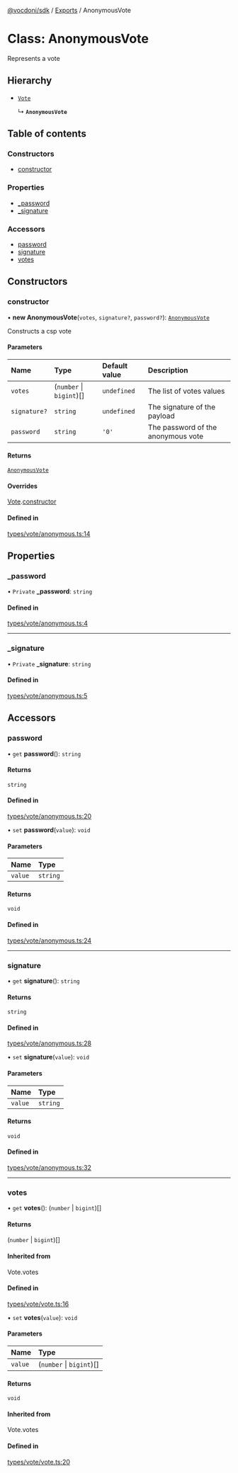 [@vocdoni/sdk](/sdk) / [Exports](../modules) / AnonymousVote

# Class: AnonymousVote

Represents a vote

## Hierarchy

- [`Vote`](Vote)

  ↳ **`AnonymousVote`**

## Table of contents

### Constructors

- [constructor](AnonymousVote#constructor)

### Properties

- [\_password](AnonymousVote.md#_password)
- [\_signature](AnonymousVote.md#_signature)

### Accessors

- [password](AnonymousVote#password)
- [signature](AnonymousVote#signature)
- [votes](AnonymousVote#votes)

## Constructors

### constructor

• **new AnonymousVote**(`votes`, `signature?`, `password?`): [`AnonymousVote`](AnonymousVote)

Constructs a csp vote

#### Parameters

| Name | Type | Default value | Description |
| :------ | :------ | :------ | :------ |
| `votes` | (`number` \| `bigint`)[] | `undefined` | The list of votes values |
| `signature?` | `string` | `undefined` | The signature of the payload |
| `password` | `string` | `'0'` | The password of the anonymous vote |

#### Returns

[`AnonymousVote`](AnonymousVote)

#### Overrides

[Vote](Vote.md).[constructor](Vote#constructor)

#### Defined in

[types/vote/anonymous.ts:14](https://github.com/vocdoni/vocdoni-sdk/blob/2244934/src/types/vote/anonymous.ts#L14)

## Properties

### \_password

• `Private` **\_password**: `string`

#### Defined in

[types/vote/anonymous.ts:4](https://github.com/vocdoni/vocdoni-sdk/blob/2244934/src/types/vote/anonymous.ts#L4)

___

### \_signature

• `Private` **\_signature**: `string`

#### Defined in

[types/vote/anonymous.ts:5](https://github.com/vocdoni/vocdoni-sdk/blob/2244934/src/types/vote/anonymous.ts#L5)

## Accessors

### password

• `get` **password**(): `string`

#### Returns

`string`

#### Defined in

[types/vote/anonymous.ts:20](https://github.com/vocdoni/vocdoni-sdk/blob/2244934/src/types/vote/anonymous.ts#L20)

• `set` **password**(`value`): `void`

#### Parameters

| Name | Type |
| :------ | :------ |
| `value` | `string` |

#### Returns

`void`

#### Defined in

[types/vote/anonymous.ts:24](https://github.com/vocdoni/vocdoni-sdk/blob/2244934/src/types/vote/anonymous.ts#L24)

___

### signature

• `get` **signature**(): `string`

#### Returns

`string`

#### Defined in

[types/vote/anonymous.ts:28](https://github.com/vocdoni/vocdoni-sdk/blob/2244934/src/types/vote/anonymous.ts#L28)

• `set` **signature**(`value`): `void`

#### Parameters

| Name | Type |
| :------ | :------ |
| `value` | `string` |

#### Returns

`void`

#### Defined in

[types/vote/anonymous.ts:32](https://github.com/vocdoni/vocdoni-sdk/blob/2244934/src/types/vote/anonymous.ts#L32)

___

### votes

• `get` **votes**(): (`number` \| `bigint`)[]

#### Returns

(`number` \| `bigint`)[]

#### Inherited from

Vote.votes

#### Defined in

[types/vote/vote.ts:16](https://github.com/vocdoni/vocdoni-sdk/blob/2244934/src/types/vote/vote.ts#L16)

• `set` **votes**(`value`): `void`

#### Parameters

| Name | Type |
| :------ | :------ |
| `value` | (`number` \| `bigint`)[] |

#### Returns

`void`

#### Inherited from

Vote.votes

#### Defined in

[types/vote/vote.ts:20](https://github.com/vocdoni/vocdoni-sdk/blob/2244934/src/types/vote/vote.ts#L20)
